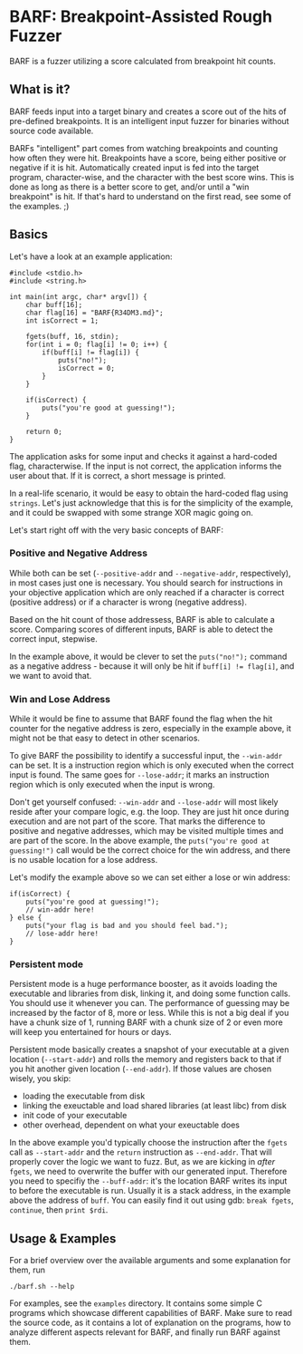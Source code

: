 # BARF: Breakpoint-Assisted Rough Fuzzer

BARF is a fuzzer utilizing a score calculated from breakpoint hit counts.

## What is it?

BARF feeds input into a target binary and creates a score out of the hits of pre-defined breakpoints.
It is an intelligent input fuzzer for binaries without source code available.

BARFs "intelligent" part comes from watching breakpoints and counting how often they were hit.
Breakpoints have a score, being either positive or negative if it is hit.
Automatically created input is fed into the target program, character-wise, and the character with the best score wins.
This is done as long as there is a better score to get, and/or until a "win breakpoint" is hit.
If that's hard to understand on the first read, see some of the examples. ;)

## Basics

Let's have a look at an example application:

```
#include <stdio.h>
#include <string.h>

int main(int argc, char* argv[]) {
	char buff[16];
	char flag[16] = "BARF{R34DM3.md}";
	int isCorrect = 1;

	fgets(buff, 16, stdin);
	for(int i = 0; flag[i] != 0; i++) {
		if(buff[i] != flag[i]) {
			puts("no!");
			isCorrect = 0;
		}
	}

	if(isCorrect) {
		puts("you're good at guessing!");
	}

	return 0;
}
```

The application asks for some input and checks it against a hard-coded flag, characterwise.
If the input is not correct, the application informs the user about that. If it is correct, a short message is printed.

In a real-life scenario, it would be easy to obtain the hard-coded flag using `strings`.
Let's just acknowledge that this is for the simplicity of the example, and it could be swapped with some strange XOR magic going on.

Let's start right off with the very basic concepts of BARF:

### Positive and Negative Address

While both can be set (`--positive-addr` and `--negative-addr`, respectively), in most cases just one is necessary.
You should search for instructions in your objective application which are only reached if a character is correct (positive address) or if a character is wrong (negative address).

Based on the hit count of those addressess, BARF is able to calculate a score. Comparing scores of different inputs, BARF is able to detect the correct input, stepwise.

In the example above, it would be clever to set the `puts("no!");` command as a negative address - because it will only be hit if `buff[i] != flag[i]`, and we want to avoid that.

### Win and Lose Address

While it would be fine to assume that BARF found the flag when the hit counter for the negative address is zero, especially in the example above, it might not be that easy to detect in other scenarios.

To give BARF the possibility to identify a successful input, the `--win-addr` can be set. It is a instruction region which is only executed when the correct input is found.
The same goes for `--lose-addr`; it marks an instruction region which is only executed when the input is wrong.

Don't get yourself confused: `--win-addr` and `--lose-addr` will most likely reside after your compare logic, e.g. the loop. They are just hit once during execution and are not part of the score.
That marks the difference to positive and negative addresses, which may be visited multiple times and are part of the score.
In the above example, the `puts("you're good at guessing!")` call would be the correct choice for the win address, and there is no usable location for a lose address.

Let's modify the example above so we can set either a lose or win address:

```
if(isCorrect) {
	puts("you're good at guessing!");
	// win-addr here!
} else {
	puts("your flag is bad and you should feel bad.");
	// lose-addr here!
}
```

### Persistent mode

Persistent mode is a huge performance booster, as it avoids loading the executable and libraries from disk, linking it, and doing some function calls.
You should use it whenever you can. The performance of guessing may be increased by the factor of 8, more or less.
While this is not a big deal if you have a chunk size of 1, running BARF with a chunk size of 2 or even more will keep you entertained for hours or days.

Persistent mode basically creates a snapshot of your executable at a given location (`--start-addr`) and rolls the memory and registers back to that if you hit another given location (`--end-addr`).
If those values are chosen wisely, you skip:

- loading the executable from disk
- linking the exeuctable and load shared libraries (at least libc) from disk
- init code of your executable
- other overhead, dependent on what your exeuctable does

In the above example you'd typically choose the instruction after the `fgets` call as `--start-addr` and the `return` instruction as `--end-addr`. That will properly cover the logic we want to fuzz.
But, as we are kicking in *after* `fgets`, we need to overwrite the buffer with our generated input. Therefore you need to specifiy the `--buff-addr`: it's the location BARF writes its input to before the executable is run.
Usually it is a stack address, in the example above the address of `buff`. You can easily find it out using gdb: `break fgets`, `continue`, then `print $rdi`.

## Usage & Examples

For a brief overview over the available arguments and some explanation for them, run

`./barf.sh --help`

For examples, see the `examples` directory. It contains some simple C programs which showcase different capabilities of BARF. Make sure to read the source code, as it contains a lot of explanation on the programs, how to analyze different aspects relevant for BARF, and finally run BARF against them.

